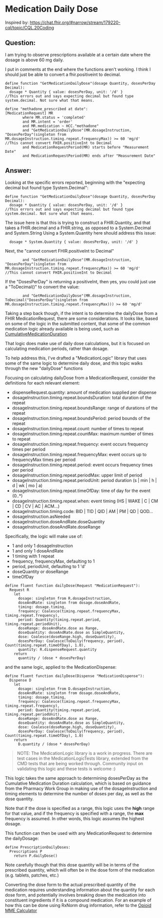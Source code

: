 # Medication Daily Dose

Inspired by: https://chat.fhir.org/#narrow/stream/179220-cql/topic/CQL.20Coding

## Question: 

I am trying to observe prescriptions available at a certain date where the dosage is above 60 mg daily.

I put in comments at the end where the functions aren't working. I think I should just be able to convert a fhir.positiveint to decimal.

```cql
define function "GetMedicationDailyDose"(dosage Quantity, dosesPerDay Decimal):
  dosage * Quantity { value: dosesPerDay, unit: '/d' }
//This errors out and says expecting decimal but found type system.decimal. Not sure what that means.

define "methadone_prescribed at date":
[MedicationRequest] MR
        where MR.status = 'completed'
        and MR.intent = 'order'
        and MR.medication ~ HCC."methadone"
        and "GetMedicationDailyDose"(MR.dosageInstruction, "DosesPerDay"(singleton from MR.dosageInstruction.timing.repeat.frequencyMax)) >= 60 'mg/d'
//This cannot convert FHIR.positiveInt to Decimal
        and MedicationRequestPeriod(MR) starts before "Measurement Date"
        and MedicationRequestPeriod(MR) ends after "Measurement Date"
```

## Answer:

Looking at the specific errors reported, beginning with the "expecting decimal but found type System.Decimal":


```cql
define function "GetMedicationDailyDose"(dosage Quantity, dosesPerDay Decimal):
  dosage * Quantity { value: dosesPerDay, unit: '/d' }
//This errors out and says expecting decimal but found type system.decimal. Not sure what that means.
```

The issue here is that this is trying to construct a FHIR.Quantity, and that takes a FHIR.decimal and a FHIR.string, as opposed to a System.Decimal and System.String
Using a System.Quantity here should address this issue:


```cql
  dosage * System.Quantity { value: dosesPerDay, unit: '/d' }
```

Next, the "cannot convert FHIR.positiveInt to Decimal"


```cql
        and "GetMedicationDailyDose"(MR.dosageInstruction, "DosesPerDay"(singleton from MR.dosageInstruction.timing.repeat.frequencyMax)) >= 60 'mg/d'
//This cannot convert FHIR.positiveInt to Decimal
```

If the "DosesPerDay" is returning a positiveInt, then yes, you could just use a "ToDecimal()" to convert the value:

```cql
        and "GetMedicationDailyDose"(MR.dosageInstruction, ToDecimal("DosesPerDay"(singleton from MR.dosageInstruction.timing.repeat.frequencyMax))) >= 60 'mg/d'
```

Taking a step back though, if the intent is to determine the dailyDose from a FHIR MedicationRequest, there are some considerations.
It looks like, based on some of the logic in the submitted content, that some of the common medication logic already available is being used, such as 
[CumulativeMedicationDuration](http://github.com/cqframework/ecqm-content-qicore-2024/input/cql/CumulativeMedicationDuration.cql)

That logic does make use of daily dose calculations, but it is focused on calculating medication periods, rather than dosage.

To help address this, I've drafted a "MedicationLogic" library that uses some of the same logic to determine daily dose, and this topic walks through the new "dailyDose" functions

Focusing on calculating dailyDose from a MedicationRequest, consider the definitions for each relevant element:

* dispenseRequest.quantity: amount of medication supplied per dispense
* dosageInstruction.timing.repeat.boundsDuration: total duration of the repeat
* dosageInstruction.timing.repeat.boundsRange: range of durations of the repeat
* dosageInstruction.timing.repeat.boundsPeriod: period bounds of the repeat
* dosageInstruction.timing.repeat.count: number of times to repeat
* dosageInstruction.timing.repeat.countMax: maximum number of times to repeat
* dosageInstruction.timing.repeat.frequency: event occurs frequency times per period
* dosageInstruction.timing.repeat.frequencyMax: event occurs up to frequencyMax times per period
* dosageInstruction.timing.repeat.period: event occurs frequency times per period
* dosageInstruction.timing.repeat.periodMax: upper limit of period
* dosageInstruction.timing.repeat.periodUnit: period duration (s | min | h | d | wk | mo | a)
* dosageInstruction.timing.repeat.timeOfDay: time of day for the event (0..*)
* dosageInstruction.timing.repeat.when: event timing (HS | WAKE | C | CM | CD | CV | AC | ACM...)
* dosageInstruction.timing.code: BID | TID | QID | AM | PM | QD | QOD...
* dosageInstruction.asNeeded
* dosageInstruction.doseAndRate.doseQuantity
* dosageInstruction.doseAndRate.doseRange

Specifically, the logic will make use of:

* 1 and only 1 dosageInstruction
* 1 and only 1 doseAndRate
* 1 timing with 1 repeat
* frequency, frequencyMax, defaulting to 1
* period, periodUnit, defaulting to 1 'd'
* doseQuantity or doseRange
* timeOfDay


```cql
define fluent function dailyDose(Request "MedicationRequest"):
  Request R
    let
      dosage: singleton from R.dosageInstruction,
      doseAndRate: singleton from dosage.doseAndRate,
      timing: dosage.timing,
      frequency: Coalesce(timing.repeat.frequencyMax, timing.repeat.frequency),
      period: Quantity(timing.repeat.period, timing.repeat.periodUnit),
      doseRange: doseAndRate.dose as Range,
      doseQuantity: doseAndRate.dose as SimpleQuantity,
      dose: Coalesce(doseRange.high, doseQuantity),
      dosesPerDay: Coalesce(ToDaily(frequency, period), Count(timing.repeat.timeOfDay), 1.0),
      quantity: R.dispenseRequest.quantity
    return
      quantity / (dose * dosesPerDay)
```

and the same logic, applied to the MedicationDispense:

```cql
define fluent function dailyDose(Dispense "MedicationDispense"):
  Dispense D
    let
      dosage: singleton from D.dosageInstruction,
      doseAndRate: singleton from dosage.doseAndRate,
      timing: dosage.timing,
      frequency: Coalesce(timing.repeat.frequencyMax, timing.repeat.frequency),
      period: Quantity(timing.repeat.period, timing.repeat.periodUnit),
      doseRange: doseAndRate.dose as Range,
      doseQuantity: doseAndRate.dose as SimpleQuantity,
      dose: Coalesce(doseRange.high, doseQuantity),
      dosesPerDay: Coalesce(ToDaily(frequency, period), Count(timing.repeat.timeOfDay), 1.0)
    return
      D.quantity / (dose * dosesPerDay)
```

> NOTE: The MedicationLogic library is a work in progress. There are test cases in the MedicationLogicTests library, extended from the CMD tests that are being worked through. Community input on validating this logic and these tests is welcome :)

This logic takes the same approach to determining dosesPerDay as the Cumulative Medication Duration calculation, which is based on guidance from the Pharmacy Work Group in making use of the dosageInstruction and timing elements to determine the number of doses per day, as well as the dose quantity.

Note that if the dose is specified as a range, this logic uses the **high** range for that value, and if the frequency is specified with a range, the **max** frequency is assumed. In other words, this logic assumes the highest dosage.

This function can then be used with any MedicationRequest to determine the dailyDosage:

```cql
define PrescriptionDailyDoses:
  Prescriptions P
    return P.dailyDose()
```

Note carefully though that this dose quantity will be in terms of the prescribed quantity, which will often be in the dose form of the medication (e.g. tablets, patches, etc.)

Converting the dose form to the actual prescribed quantity of the medication requires understanding information about the quantity for each dose form, and potentially involves breaking down the medication into constituent ingredients if it is a compound medication. For an example of how this can be done using RxNorm drug information, refer to the [Opioid MME Calculator](https://fhir.org/guides/cdc/opioid-mme-r4/)

